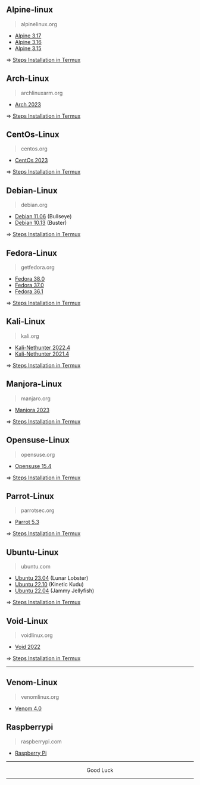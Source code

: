 ## Alpine-linux
> alpinelinux.org

* [Alpine 3.17](https://github.com/wahasa/Alpine/releases/tag/3.17)
* [Alpine 3.16](https://github.com/wahasa/Alpine/releases/tag/3.16)
* [Alpine 3.15](https://github.com/wahasa/Alpine/releases/tag/3.15)

=> [Steps Installation in Termux](https://github.com/wahasa/Alpine)

## Arch-Linux
> archlinuxarm.org

* [Arch 2023](http://sg.mirror.archlinuxarm.org/os)

=> [Steps Installation in Termux](https://github.com/wahasa/Project)

## CentOs-Linux
> centos.org

* [CentOs 2023](https://www.centos.org/download)

=> [Steps Installation in Termux](https://github.com/wahasa/Project)

## Debian-Linux
> debian.org

* [Debian 11.06](https://github.com/wahasa/Debian/releases/tag/11.6) (Bullseye)
* [Debian 10.13](https://github.com/wahasa/Debian/releases/tag/10.13) (Buster)

=> [Steps Installation in Termux](https://github.com/wahasa/Debian)

## Fedora-Linux
> getfedora.org

* [Fedora 38.0](https://github.com/fedora-cloud/docker-brew-fedora/tree/b5ec3fb5c8646068aeb30cc7ee7b572601c3baf7)
* [Fedora 37.0](https://github.com/fedora-cloud/docker-brew-fedora/tree/d125ccc578a6ee34803c806d2854c1a531ea77b9)
* [Fedora 36.1](https://archives.fedoraproject.org/pub/archive/fedora/linux/releases/36/Container)

=> [Steps Installation in Termux](https://github.com/wahasa/Project)

## Kali-Linux
>kali.org

* [Kali-Nethunter 2022.4](https://github.com/wahasa/nethunter/releases/tag/2022.4)
* [Kali-Nethunter 2021.4](https://github.com/wahasa/nethunter/releases/tag/2021.4)

=> [Steps Installation in Termux](https://github.com/wahasa/nethunter)

## Manjora-Linux
> manjaro.org

* [Manjora 2023](https://github.com/manjaro-arm/rootfs/releases)

=> [Steps Installation in Termux](https://github.com/wahasa/Project)

## Opensuse-Linux
> opensuse.org

* [Opensuse 15.4](http://download.opensuse.org/ports)

=> [Steps Installation in Termux](https://github.com/wahasa/Project)

## Parrot-Linux
> parrotsec.org

* [Parrot 5.3](https://github.com/wahasa/Parrot/tree/main/Install)

=> [Steps Installation in Termux](https://github.com/wahasa/Parrot)

## Ubuntu-Linux
> ubuntu.com

* [Ubuntu 23.04](https://github.com/wahasa/Ubuntu/releases/tag/23.04) (Lunar Lobster)
* [Ubuntu 22.10](https://github.com/wahasa/Ubuntu/releases/tag/22.10) (Kinetic Kudu)
* [Ubuntu 22.04](https://github.com/wahasa/Ubuntu/releases/tag/22.04) (Jammy Jellyfish)

=> [Steps Installation in Termux](https://github.com/wahasa/Ubuntu)

## Void-Linux
> voidlinux.org

* [Void 2022](https://a-hel-fi.m.voidlinux.org/live/current)

=> [Steps Installation in Termux](https://github.com/wahasa/Project)

---
## Venom-Linux
> venomlinux.org

* [Venom 4.0](https://github.com/venomlinux/ports/releases)

## Raspberrypi
> raspberrypi.com

* [Raspberry Pi](http://downloads.raspberrypi.org)

---
<p align="center">Good Luck</p>

---
